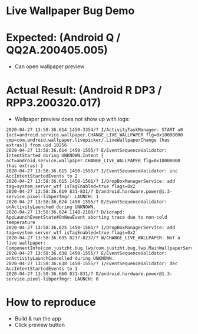 # Live Wallpaper Bug Demo

# Expected: (Android Q / QQ2A.200405.005)

- Can open wallpaper preview 

# Actual Result: (Android R DP3 / RPP3.200320.017)

- Wallpaper preview does not show up with logs:

```
2020-04-27 13:58:36.614 1450-3354/? I/ActivityTaskManager: START u0 {act=android.service.wallpaper.CHANGE_LIVE_WALLPAPER flg=0x10000000 cmp=com.android.wallpaper.livepicker/.LiveWallpaperChange (has extras)} from uid 10256
2020-04-27 13:58:36.614 1450-1555/? E/EventSequenceValidator: IntentStarted during UNKNOWN.Intent { act=android.service.wallpaper.CHANGE_LIVE_WALLPAPER flg=0x10000000 (has extras) }
2020-04-27 13:58:36.615 1450-1555/? I/EventSequenceValidator: inc AccIntentStartedEvents to 2
2020-04-27 13:58:36.615 1450-1561/? I/DropBoxManagerService: add tag=system_server_wtf isTagEnabled=true flags=0x2
2020-04-27 13:58:36.619 831-831/? D/android.hardware.power@1.3-service.pixel-libperfmgr: LAUNCH: 1
2020-04-27 13:58:36.624 1450-1555/? E/EventSequenceValidator: onActivityLaunched during UNKNOWN.
2020-04-27 13:58:36.624 1148-2188/? D/iorapd: AppLaunchEventState#OnNewEvent aborting trace due to non-cold temperature
2020-04-27 13:58:36.625 1450-1561/? I/DropBoxManagerService: add tag=system_server_wtf isTagEnabled=true flags=0x2
2020-04-27 13:58:36.635 8237-8237/? W/CHANGE_LIVE_WALLPAPER: Not a live wallpaper: ComponentInfo{com.justzht.bug.lwp/com.justzht.bug.lwp.MainWallpaperService}
2020-04-27 13:58:36.638 1450-1555/? E/EventSequenceValidator: onActivityLaunchCancelled during UNKNOWN.
2020-04-27 13:58:36.638 1450-1555/? I/EventSequenceValidator: dec AccIntentStartedEvents to 1
2020-04-27 13:58:36.660 831-831/? D/android.hardware.power@1.3-service.pixel-libperfmgr: LAUNCH: 0
```

# How to reproduce

- Build & run the app
- Click preview button
